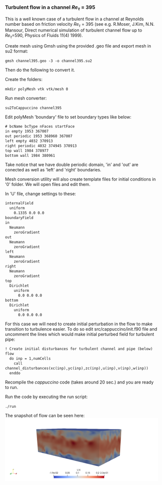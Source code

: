 ### Turbulent flow in a channel $Re_\tau$ = 395

This is a well known case of a turbulent flow in a channel at Reynolds number based on friction velocity $Re_\tau$ = 395 (see e.g. R.Moser, J.Kim, N.N. Mansour, Direct numerical simulation of turbulent channel flow up to $Re_\tau$=590, Physics of Fluids 11(4) 1999).

Create mesh using Gmsh using the provided .geo file and export mesh in su2 format:

`gmsh channel395.geo -3 -o channel395.su2`

Then do the following to convert it. 

Create the folders:  

`mkdir polyMesh vtk vtk/mesh 0`

Run mesh converter:  

`su2ToCappuccino channel395`


Edit polyMesh 'boundary' file to set boundary types like below:

```
# bcName bcType nFaces startFace
in empty 1953 367007
out periodic 1953 368960 367007
left empty 4032 370913
right periodic 4032 374945 370913
top wall 1984 378977
bottom wall 1984 380961
```
Take notice that we have double periodic domain, 'in' and 'out' are conected as well as 'left' and 'right' boundaries.

Mesh conversion utility will also create template files for initial conditions in '0' folder. We will open files and edit them.

In 'U' file, change settings to these:  

```
internalField
  uniform
    0.1335 0.0 0.0
boundaryField
in
  Neumann
    zeroGradient
out
  Neumann
    zeroGradient
left
  Neumann
    zeroGradient
right
  Neumann
    zeroGradient
top
  Dirichlet
    uniform
      0.0 0.0 0.0
bottom
  Dirichlet
    uniform
      0.0 0.0 0.0
```

For this case we will need to create initial perturbation in the flow to make transition to turbulence easier. To do so edit src/cappuccino/init.f90 file and uncomment the lines which would make initial perturbed field for turbulent pipe:
```
! Create initial disturbances for turbulent channel and pipe (below) flow
  do inp = 1,numCells
    call channel_disturbances(xc(inp),yc(inp),zc(inp),u(inp),v(inp),w(inp))
  enddo
```
Recompile the _cappuccino_ code (takes around 20 sec.) and you are ready to run.

Run the code by executing the run script:

`./run`

The snapshot of flow can be seen here:
![turbulent channel flow](fig1.png)




